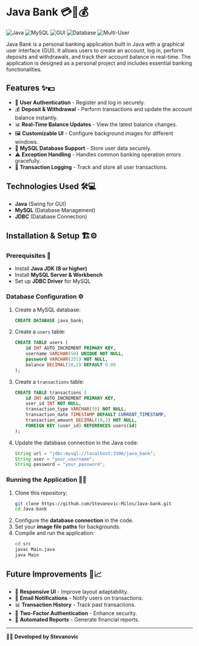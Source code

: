 # Java Bank 💳🏦💰

![Java](https://img.shields.io/badge/Java-ED8B00?style=for-the-badge&logo=openjdk&logoColor=white)
![MySQL](https://img.shields.io/badge/MySQL-4479A1?style=for-the-badge&logo=mysql&logoColor=white)
![GUI](https://img.shields.io/badge/GUI-Swing-blue?style=for-the-badge)
![Database](https://img.shields.io/badge/Database-SQL-important?style=for-the-badge)
![Multi-User](https://img.shields.io/badge/Multi--User-Support-orange?style=for-the-badge)

Java Bank is a personal banking application built in Java with a graphical user interface (GUI). It allows users to create an account, log in, perform deposits and withdrawals, and track their account balance in real-time. The application is designed as a personal project and includes essential banking functionalities.

## Features ✨💵

- 🔐 **User Authentication** - Register and log in securely.
- 💰 **Deposit & Withdrawal** - Perform transactions and update the account balance instantly.
- 📊 **Real-Time Balance Updates** - View the latest balance changes.
- 🖼 **Customizable UI** - Configure background images for different windows.
- 📂 **MySQL Database Support** - Store user data securely.
- ⚠️ **Exception Handling** - Handles common banking operation errors gracefully.
- 🔄 **Transaction Logging** - Track and store all user transactions.

## Technologies Used 🛠💻

- **Java** (Swing for GUI)
- **MySQL** (Database Management)
- **JDBC** (Database Connection)

## Installation & Setup 🏗⚙️

### Prerequisites 📌
- Install **Java JDK (8 or higher)**
- Install **MySQL Server & Workbench**
- Set up **JDBC Driver** for MySQL

### Database Configuration ⚙️
1. Create a MySQL database:
   ```sql
   CREATE DATABASE java_bank;
   ```
2. Create a `users` table:
   ```sql
   CREATE TABLE users (
       id INT AUTO_INCREMENT PRIMARY KEY,
       username VARCHAR(50) UNIQUE NOT NULL,
       password VARCHAR(255) NOT NULL,
       balance DECIMAL(10,2) DEFAULT 0.00
   );
   ```
3. Create a `transactions` table:
   ```sql
   CREATE TABLE transactions (
       id INT AUTO_INCREMENT PRIMARY KEY,
       user_id INT NOT NULL,
       transaction_type VARCHAR(50) NOT NULL,
       transaction_date TIMESTAMP DEFAULT CURRENT_TIMESTAMP,
       transaction_amount DECIMAL(10,2) NOT NULL,
       FOREIGN KEY (user_id) REFERENCES users(id)
   );
   ```
4. Update the database connection in the Java code:
   ```java
   String url = "jdbc:mysql://localhost:3306/java_bank";
   String user = "your_username";
   String password = "your_password";
   ```

### Running the Application 🚀💡
1. Clone this repository:
   ```bash
   git clone https://github.com/Stevanovic-Milos/Java-bank.git
   cd Java-bank
   ```
2. Configure the **database connection** in the code.
3. Set your **image file paths** for backgrounds.
4. Compile and run the application:
   ```bash
   cd src
   javac Main.java
   java Main
   ```

## Future Improvements 🚀📈
- 📱 **Responsive UI** - Improve layout adaptability.
- 📩 **Email Notifications** - Notify users on transactions.
- 📊 **Transaction History** - Track past transactions.
- 🔑 **Two-Factor Authentication** - Enhance security.
- 🔄 **Automated Reports** - Generate financial reports.


---

👨‍💻 **Developed by Stevanovic**

